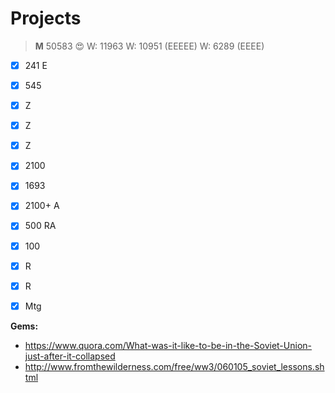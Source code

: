 Projects
========



>**M** 50583 :heart_eyes:
>W: 11963
>W: 10951 (EEEEE)
>W: 6289 (EEEE)

- [x] 241 E
- [x] 545
- [x] Z
- [x] Z
- [x] Z
- [x] 2100
- [x] 1693
- [x] 2100+ A
- [x] 500 RA
- [x] 100
- [x] R
- [x] R
- [x] Mtg


**Gems:**

-  https://www.quora.com/What-was-it-like-to-be-in-the-Soviet-Union-just-after-it-collapsed
-  http://www.fromthewilderness.com/free/ww3/060105_soviet_lessons.shtml
